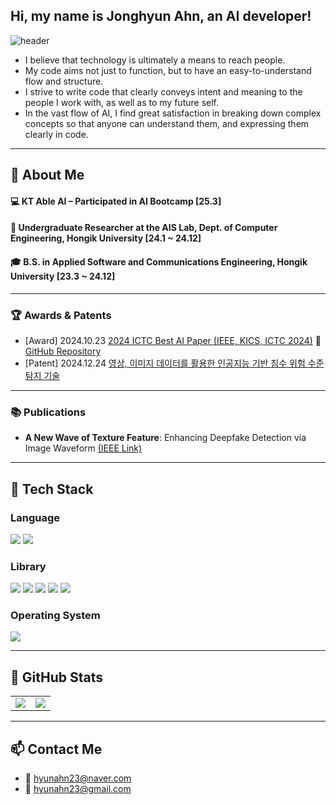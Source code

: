 ## Hi, my name is Jonghyun Ahn, an AI developer!

![header](https://capsule-render.vercel.app/api?type=waving&color=gradient&height=300&section=header&text=Good%20to%20see%20you%20%F0%9F%A4%97)

- I believe that technology is ultimately a means to reach people.
- My code aims not just to function, but to have an easy-to-understand flow and structure.
- I strive to write code that clearly conveys intent and meaning to the people I work with, as well as to my future self.
- In the vast flow of AI, I find great satisfaction in breaking down complex concepts so that anyone can understand them, and expressing them clearly in code.

---

## 👀 About Me
#### 💻 KT Able AI – Participated in AI Bootcamp [25.3]  
#### 🔬 Undergraduate Researcher at the AIS Lab, Dept. of Computer Engineering, Hongik University [24.1 ~ 24.12]  
#### 🎓 B.S. in Applied Software and Communications Engineering, Hongik University [23.3 ~ 24.12]

---

### 🏆 Awards & Patents

- [Award] 2024.10.23 [2024 ICTC Best AI Paper (IEEE, KICS, ICTC 2024)](https://www.hongik.ac.kr/kr/newscenter/news.do?mode=view&articleNo=128180)  🔗 [GitHub Repository](https://github.com/hyunahn23/ImageWaveform-based-Deepfake-Detection)
- [Patent] 2024.12.24 [영상, 이미지 데이터를 활용한 인공지능 기반 침수 위험 수준 탐지 기술](https://github.com/hyunahn23/Flooding)

---

### 📚 Publications

- **A New Wave of Texture Feature**: Enhancing Deepfake Detection via Image Waveform [(IEEE Link)](https://ieeexplore.ieee.org/document/10827484)

---

## 🧱 Tech Stack

### Language  
<div>
  <img src="https://img.shields.io/badge/Python-3776AB?style=flat-square&logo=Python&logoColor=white"/>
  <img src="https://img.shields.io/badge/JavaScript-F7DF1E?style=flat-square&logo=JavaScript&logoColor=black"/>
</div>

### Library  
<div>
  <img src="https://img.shields.io/badge/PyTorch-EE4C2C?style=flat-square&logo=PyTorch&logoColor=white"/>
  <img src="https://img.shields.io/badge/NumPy-013243?style=flat-square&logo=NumPy&logoColor=white"/>
  <img src="https://img.shields.io/badge/pandas-150458?style=flat-square&logo=pandas&logoColor=white"/>
  <img src="https://img.shields.io/badge/OpenCV-5C3EE8?style=flat-square&logo=OpenCV&logoColor=white"/>
  <img src="https://img.shields.io/badge/Scikit--learn-F7931E?style=flat-square&logo=Scikit-learn&logoColor=white"/>
</div>

### Operating System  
<div>
  <img src="https://img.shields.io/badge/Linux-FCC624?style=flat-square&logo=Linux&logoColor=white"/>
</div>

---

## 🤔 GitHub Stats

<table>
  <tr>
    <td><img src="https://github-readme-stats.vercel.app/api?username=hyunahn23&show_icons=true&theme=transparent&cache_seconds=1820" /></td>
    <td><img src="https://github-readme-stats.vercel.app/api/top-langs/?username=hyunahn23&layout=compact&cache_seconds=1820" /></td>
  </tr>
</table>


---

## 📫 Contact Me

- 📧 hyunahn23@naver.com  
- 📧 hyunahn23@gmail.com

